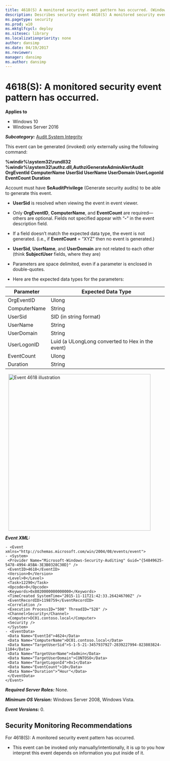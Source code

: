 ```yaml
---
title: 4618(S) A monitored security event pattern has occurred. (Windows 10)
description: Describes security event 4618(S) A monitored security event pattern has occurred.
ms.pagetype: security
ms.prod: w10
ms.mktglfcycl: deploy
ms.sitesec: library
ms.localizationpriority: none
author: dansimp
ms.date: 04/19/2017
ms.reviewer:
manager: dansimp
ms.author: dansimp
---
```


# 4618(S): A monitored security event pattern has occurred.

**Applies to**
-   Windows 10
-   Windows Server 2016


***Subcategory:***&nbsp;[Audit System Integrity](audit-system-integrity.md)

This event can be generated (invoked) only externally using the following command:

**%windir%\\system32\\rundll32 %windir%\\system32\\authz.dll,AuthziGenerateAdminAlertAudit OrgEventId ComputerName UserSid UserName UserDomain UserLogonId EventCount Duration**

Account must have **SeAuditPrivilege** (Generate security audits) to be able to generate this event.

-   **UserSid** is resolved when viewing the event in event viewer.

-   Only **OrgEventID**, **ComputerName**, and **EventCount** are required—others are optional. Fields not specified appear with “**-**“ in the event description field.

-   If a field doesn’t match the expected data type, the event is not generated. (i.e., if **EventCount** = “XYZ” then no event is generated.)

-   **UserSid**, **UserName**, and **UserDomain** are not related to each other (think **SubjectUser** fields, where they are)

-   Parameters are space delimited, even if a parameter is enclosed in double-quotes.

-   Here are the expected data types for the parameters:

| Parameter    | Expected Data Type                               |
|--------------|--------------------------------------------------|
| OrgEventID   | Ulong                                            |
| ComputerName | String                                           |
| UserSid      | SID (in string format)                           |
| UserName     | String                                           |
| UserDomain   | String                                           |
| UserLogonID  | Luid (a ULongLong converted to Hex in the event) |
| EventCount   | Ulong                                            |
| Duration     | String                                           |

<img src="images/event-4618.png" alt="Event 4618 illustration" width="449" height="494" hspace="10" align="left" />

<br clear="all">

***Event XML:***
```
- <Event xmlns="http://schemas.microsoft.com/win/2004/08/events/event">
- <System>
 <Provider Name="Microsoft-Windows-Security-Auditing" Guid="{54849625-5478-4994-A5BA-3E3B0328C30D}" />
 <EventID>4618</EventID>
 <Version>0</Version>
 <Level>0</Level>
 <Task>12290</Task>
 <Opcode>0</Opcode>
 <Keywords>0x8020000000000000</Keywords>
 <TimeCreated SystemTime="2015-11-11T21:42:33.264246700Z" />
 <EventRecordID>1198759</EventRecordID>
 <Correlation />
 <Execution ProcessID="500" ThreadID="528" />
 <Channel>Security</Channel>
 <Computer>DC01.contoso.local</Computer>
 <Security />
 </System>
- <EventData>
 <Data Name="EventId">4624</Data>
 <Data Name="ComputerName">DC01.contoso.local</Data>
 <Data Name="TargetUserSid">S-1-5-21-3457937927-2839227994-823803824-1104</Data>
 <Data Name="TargetUserName">dadmin</Data>
 <Data Name="TargetUserDomain">CONTOSO</Data>
 <Data Name="TargetLogonId">0x1</Data>
 <Data Name="EventCount">10</Data>
 <Data Name="Duration">“Hour"</Data>
 </EventData>
</Event>

```

***Required Server Roles:*** None.

***Minimum OS Version:*** Windows Server 2008, Windows Vista.

***Event Versions:*** 0.

## Security Monitoring Recommendations

For 4618(S): A monitored security event pattern has occurred.

-   This event can be invoked only manually/intentionally, it is up to you how interpret this event depends on information you put inside of it.

